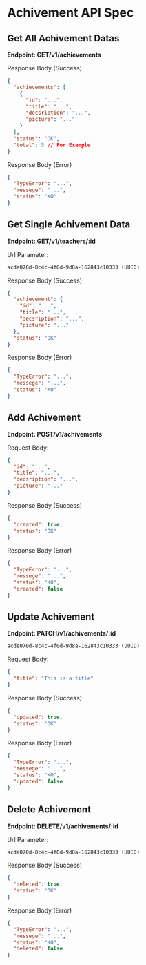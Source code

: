 # Achivement API Spec

## Get All Achivement Datas

**Endpoint: GET/v1/achievements**

Response Body (Success)

```json
{
  "achievements": [
    {
      "id": "...",
      "title": "...",
      "decsription": "...",
      "picture": "..."
    }
  ],
  "status": "OK",
  "total": 5 // For Example
}
```

Response Body (Error)

```json
{
  "TypeError": "...",
  "messege": "...",
  "status": "KO"
}
```

## Get Single Achivement Data

**Endpoint: GET/v1/teachers/:id**

Url Parameter:

```txt
acde070d-8c4c-4f0d-9d8a-162843c10333 (UUID)
```

Response Body (Success)

```json
{
  "achievement": {
    "id": "...",
    "title": "...",
    "decsription": "...",
    "picture": "..."
  },
  "status": "OK"
}
```

Response Body (Error)

```json
{
  "TypeError": "...",
  "messege": "...",
  "status": "KO"
}
```

## Add Achivement

**Endpoint: POST/v1/achivements**

Request Body:

```json
{
  "id": "...",
  "title": "...",
  "decsription": "...",
  "picture": "..."
}
```

Response Body (Success)

```json
{
  "created": true,
  "status": "OK"
}
```

Response Body (Error)

```json
{
  "TypeError": "...",
  "messege": "...",
  "status": "KO",
  "created": false
}
```

## Update Achivement

**Endpoint: PATCH/v1/achivements/:id**

```txt
acde070d-8c4c-4f0d-9d8a-162843c10333 (UUID)
```

Request Body:

```json
{
  "title": "This is a title"
}
```

Response Body (Success)

```json
{
  "updated": true,
  "status": "OK"
}
```

Response Body (Error)

```json
{
  "TypeError": "...",
  "messege": "...",
  "status": "KO",
  "updated": false
}
```

## Delete Achivement

**Endpoint: DELETE/v1/achivements/:id**

Url Parameter:

```txt
acde070d-8c4c-4f0d-9d8a-162843c10333 (UUID)
```

Response Body (Success)

```json
{
  "deleted": true,
  "status": "OK"
}
```

Response Body (Error)

```json
{
  "TypeError": "...",
  "messege": "...",
  "status": "KO",
  "deleted": false
}
```

